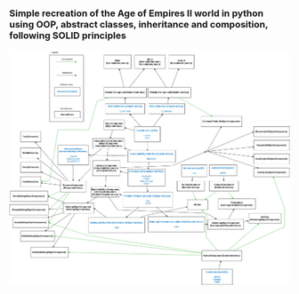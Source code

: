 ### Simple recreation of the Age of Empires II world in python using OOP, abstract classes, inheritance and composition, following SOLID principles

![structure_tree.jpg](assets/structure_tree.jpg)
